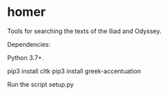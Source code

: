 homer
=====

Tools for searching the texts of the Iliad and Odyssey.

Dependencies:

Python 3.7+.

pip3 install cltk
pip3 install greek-accentuation

Run the script setup.py







